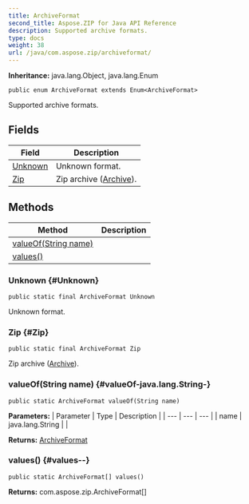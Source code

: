 ```yaml
---
title: ArchiveFormat
second_title: Aspose.ZIP for Java API Reference
description: Supported archive formats.
type: docs
weight: 38
url: /java/com.aspose.zip/archiveformat/
---
```


**Inheritance:**
java.lang.Object, java.lang.Enum
```
public enum ArchiveFormat extends Enum<ArchiveFormat>
```

Supported archive formats.
## Fields

| Field | Description |
| --- | --- |
| [Unknown](#Unknown) | Unknown format. |
| [Zip](#Zip) | Zip archive ([Archive](../../com.aspose.zip/archive)). |
## Methods

| Method | Description |
| --- | --- |
| [valueOf(String name)](#valueOf-java.lang.String-) |  |
| [values()](#values--) |  |
### Unknown {#Unknown}
```
public static final ArchiveFormat Unknown
```


Unknown format.

### Zip {#Zip}
```
public static final ArchiveFormat Zip
```


Zip archive ([Archive](../../com.aspose.zip/archive)).

### valueOf(String name) {#valueOf-java.lang.String-}
```
public static ArchiveFormat valueOf(String name)
```




**Parameters:**
| Parameter | Type | Description |
| --- | --- | --- |
| name | java.lang.String |  |

**Returns:**
[ArchiveFormat](../../com.aspose.zip/archiveformat)
### values() {#values--}
```
public static ArchiveFormat[] values()
```




**Returns:**
com.aspose.zip.ArchiveFormat[]
